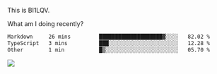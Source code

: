 This is BI1LQV.

What am I doing recently?

<!--START_SECTION:waka-->

```txt
Markdown     26 mins         ████████████████████▓░░░░   82.02 %
TypeScript   3 mins          ███░░░░░░░░░░░░░░░░░░░░░░   12.28 %
Other        1 min           █▒░░░░░░░░░░░░░░░░░░░░░░░   05.70 %
```

<!--END_SECTION:waka-->

<img src="https://github-readme-stats.vercel.app/api?username=bi1lqv&show_icons=true&count_private=true">
